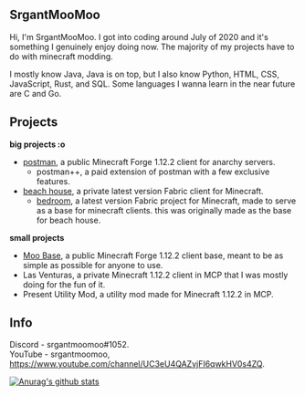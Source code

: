 ## SrgantMooMoo
Hi, I'm SrgantMooMoo. I got into coding around July of 2020 and it's something I genuinely enjoy doing now. The majority of my projects have to do with minecraft modding.

I mostly know Java, Java is on top, but I also know Python, HTML, CSS, JavaScript, Rust, and SQL. Some languages I wanna learn in the near future are C and Go.

## Projects 
**big projects :o** <br>
- [postman](https://github.com/moomooooo/postman), a public Minecraft Forge 1.12.2 client for anarchy servers.
  - postman++, a paid extension of postman with a few exclusive features.
- [beach house](https://github.com/beach-house-development), a private latest version Fabric client for Minecraft.
  - [bedroom](https://github.com/beach-house-development/bedroom), a latest version Fabric project for Minecraft, made to serve as a base for minecraft clients. this was originally made as the base for beach house.

**small projects** <br>
- [Moo Base](https://github.com/moomooooo/Moo-Base), a public Minecraft Forge 1.12.2 client base, meant to be as simple as possible for anyone to use.
- Las Venturas, a private Minecraft 1.12.2 client in MCP that I was mostly doing for the fun of it.
- Present Utility Mod, a utility mod made for Minecraft 1.12.2 in MCP.

## Info 
Discord - srgantmoomoo#1052. <br>
YouTube - srgantmoomoo, https://www.youtube.com/channel/UC3eU4QAZvjFI6qwkHV0s4ZQ.

[![Anurag's github stats](https://github-readme-stats.vercel.app/api?username=srgantmoomoo&show_icons=true&theme=prussian&hide=issues)](https://github.com/anuraghazra/github-readme-stats)
